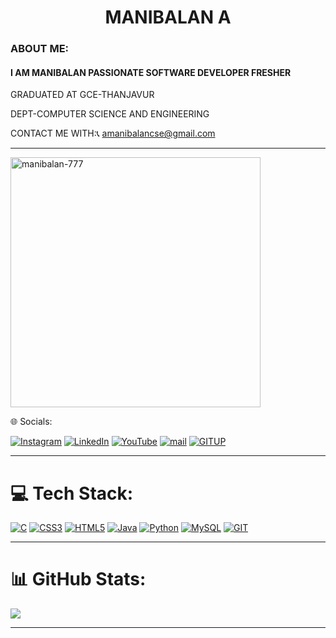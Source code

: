 <h1 align="center">MANIBALAN A</h1>
<!-- <img align="right" alt="LOADING" width="400" height="400" src="https://i.pinimg.com/originals/8b/35/fe/8b35fef55fba1a201c9c7a11d3ec3d64.gif"> -->
<!-- <img align="right" alt="LOADING" width="400" height="200"src="https://repository-images.githubusercontent.com/588181932/e36ec678-7984-4cdd-8e4c-a3932772ff8e"> -->




<p align ="center">
<!--             <hr>
            <h3>            🤖ABOUT ME:</h3> 
            <hr> -->
   <h3>ABOUT ME:</h3> 
           <p>           <h4> I AM MANIBALAN PASSIONATE SOFTWARE DEVELOPER FRESHER </h4> </p>
<!--            <br/>
            <br/>
             <br/> -->
             <p align ="leftcenter">   GRADUATED AT GCE-THANJAVUR</p>          
             <p align ="leftcenter">   DEPT-COMPUTER SCIENCE AND ENGINEERING</p>    
             <p align ="leftcenter">   CONTACT ME WITH:📞 <a href="mailto:amanibalancse@gmail.com">amanibalancse@gmail.com                                                             </a></p>
     </p>                   
                        
          
            

<hr>
<p align="left"> <img  src="https://komarev.com/ghpvc/?username=manibalan-777&label=Profile%20views&color=green&style=flat" alt="manibalan-777" width="400"  /> </p>

 🌐 Socials:

[![Instagram](https://img.shields.io/badge/Instagram-%23E4405F.svg?logo=Instagram&logoColor=white)](https://instagram.com/manly___mani) [![LinkedIn](https://img.shields.io/badge/LinkedIn-%230077B5.svg?logo=linkedin&logoColor=white)](https://www.linkedin.com/in/mani-balan-2b5628289/) [![YouTube](https://img.shields.io/badge/YouTube-%23FF0000.svg?logo=YouTube&logoColor=white)](https://youtube.com/@redking4622) 
[![mail](https://img.shields.io/badge/Mail-%230077B5?logo=Mail&logoColor=white)](mailto:jayabalan2475@gmail.com)
[![GITUP](https://img.shields.io/badge/Gitup-%23E4405F?logo=Gitup&logoColor=white)](https://github.com/ManiBalan-777)

<hr>



# 💻 Tech Stack:
[![C ](https://img.shields.io/badge/c-%2300599C.svg?style=plastic&logo=c&logoColor=white)](https://www.w3schools.com/c/c_intro.php)            [![CSS3](https://img.shields.io/badge/css3-%231572B6.svg?style=plastic&logo=css3&logoColor=white)](https://www.w3schools.com/css/css_intro.asp)            [![HTML5](https://img.shields.io/badge/html5-%23E34F26.svg?style=plastic&logo=html5&logoColor=white)](https://www.w3schools.com/html/html_intro.asp)            [![Java](https://img.shields.io/badge/java-%23ED8B00.svg?style=plastic&logo=java&logoColor=white)](https://www.w3schools.com/java/java_intro.asp)            [![Python](https://img.shields.io/badge/python-3670A0?style=plastic&logo=python&logoColor=ffdd54)](https://www.w3schools.com/python/python_intro.asp)            [![MySQL](https://img.shields.io/badge/mysql-%2300f.svg?style=plastic&logo=mysql&logoColor=white)](https://www.w3schools.com/mysql/mysql_intro.asp)            [![GIT](https://img.shields.io/badge/Git-fc6d26?style=plastic&logo=git&logoColor=white)](https://www.w3schools.com/git/git_intro.asp?remote=github)

<hr>

# 📊 GitHub Stats:
<p align="center">
            
            
![](https://github-readme-stats.vercel.app/api/top-langs/?username=ManiBalan-777&theme=radical&hide_border=false&include_all_commits=false&count_private=true&layout=compact)
            
</p>
<hr>









